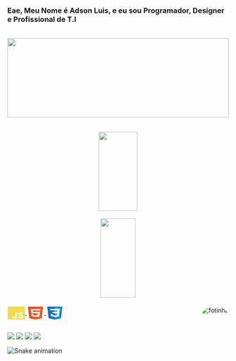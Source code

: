 ### Eae, Meu Nome é Adson Luis, e eu sou Programador, Designer e Profissional de T.I

<br>

<div>
<img height="180em" width="100%" src="https://i.imgur.com/kH4KxMt.jpg">
</div>

##

<div align="center">
<a href="https://github.com/snowybelmont">
<img height="180em" width="42%" src="https://github-readme-stats.vercel.app/api?username=snowybelmont&show_icons=true&theme=ocean_dark&include_all_commits=true&count_private=true"/><p></p>
<img height="180em" width="40%" src="https://github-readme-stats.vercel.app/api/top-langs/?username=snowybelmont&layout=compact&langs_count=7&theme=dracula"/>
</div>

<div style="display: inline_block"><br>
  <img align="center" alt="Js" height="30" width="40" src="https://raw.githubusercontent.com/devicons/devicon/master/icons/javascript/javascript-plain.svg">
  <img align="center" alt="HTML" height="30" width="40" src="https://raw.githubusercontent.com/devicons/devicon/master/icons/html5/html5-original.svg">
  <img align="center" alt="CSS" height="30" width="40" src="https://raw.githubusercontent.com/devicons/devicon/master/icons/css3/css3-original.svg">
  <img align="right" alt="fotinha" height="70" style="border-radius:25px;" src="https://i.imgur.com/uwxwG7G.png">
</div>

##

<div>
  <a href="https://www.studiobelmont.criarsite.online" target="_blank"><img src="https://img.shields.io/badge/website-000000?style=for-the-badge&logo=About.me&logoColor=white" target="_blank"></a> 
  <a href = "mailto:adson.vitorio@fatec.sp.gov.br"><img src="https://img.shields.io/badge/-Gmail-%23333?style=for-the-badge&logo=gmail&logoColor=white" target="_blank"></a>
  <a href="https://www.linkedin.com/in/luisbelmont" target="_blank"><img src="https://img.shields.io/badge/-LinkedIn-%230077B5?style=for-the-badge&logo=linkedin&logoColor=white" target="_blank"></a>
  <a href="https://open.spotify.com/playlist/3kzGLtfGekAOkcjTr6Np4m" target="_blank"><img src="https://img.shields.io/badge/Spotify-1ED760?&style=for-the-badge&logo=spotify&logoColor=white" target="_blank"></a>
  
  ![Snake animation](https://github.com/snowybelmont/snowybelmont/blob/output/github-contribution-grid-snake.svg)
 
</div>

<!--
**snowybelmont/snowybelmont** is a ✨ _special_ ✨ repository because its `README.md` (this file) appears on your GitHub profile.

Here are some ideas to get you started:

- 🔭 I’m currently working on ...
- 🌱 I’m currently learning ...
- 👯 I’m looking to collaborate on ...
- 🤔 I’m looking for help with ...
- 💬 Ask me about ...
- 📫 How to reach me: ...
- 😄 Pronouns: ...
- ⚡ Fun fact: ...
-->
